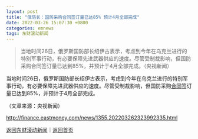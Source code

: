 ```yaml
---
layout: post
title: "俄防长：国防采购合同签订量已达85% 预计4月全部完成"
date: 2022-03-26 15:07:30 +0800
categories: emnews
tags: 东财滚动新闻
---
```

> 当地时间26日，俄罗斯国防部长绍伊古表示，考虑到今年在乌克兰进行的特别军事行动，有必要保障先进武器供应的速度。尽管受制裁影响，但国防采购合同签订量已达到85%，并预计于4月全部完成。（央视新闻）

<p>当地时间26日，俄罗斯国防部长绍伊古表示，考虑到今年在乌克兰进行的特别军事行动，有必要保障先进武器供应的速度。尽管受制裁影响，但国防采购<span id="Info.3300"><a href="http://data.eastmoney.com/zdht/" class="infokey">合同</a></span>签订量已达到85%，并预计于4月全部完成。</p><p class="em_media">（文章来源：央视新闻）</p>

<http://finance.eastmoney.com/news/1355,202203262323992335.html>

[返回东财滚动新闻](//finews.withounder.com/emnews/)｜[返回首页](//finews.withounder.com/)